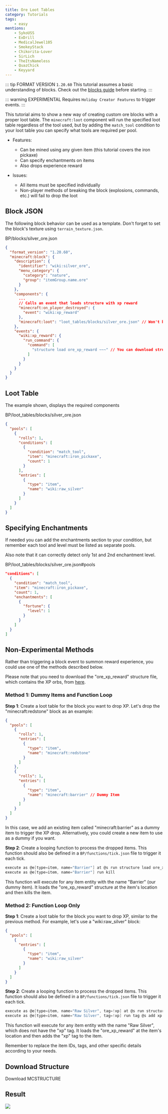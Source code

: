 ```yaml
---
title: Ore Loot Tables
category: Tutorials
tags:
    - easy
mentions:
    - SykoUSS
    - ExDrill
    - MedicalJewel105
    - SmokeyStack
    - Chikorita-Lover
    - SirLich
    - TheItsNameless
    - QuazChick
    - Keyyard
---
```


::: tip FORMAT VERSION `1.20.60`
This tutorial assumes a basic understanding of blocks.
Check out the [blocks guide](/blocks/blocks-intro) before starting.
:::

::: warning EXPERIMENTAL
Requires `Holiday Creator Features` to trigger events.
:::

This tutorial aims to show a new way of creating custom ore blocks with a proper loot table. The `minecraft:loot` component will run the specified loot table regardless of the tool used, but by adding the `match_tool` condition to your loot table you can specify what tools are required per pool.

- Features:

  -   Can be mined using any given item (this tutorial covers the iron pickaxe)
  -   Can specify enchantments on items
  -   Also drops experience reward

- Issues:

  -   All items must be specified individually
  -   Non-player methods of breaking the block (explosions, commands, etc.) will fail to drop the loot

## Block JSON

The following block behavior can be used as a template. Don't forget to set the block's texture using `terrain_texture.json`.

<CodeHeader>BP/blocks/silver_ore.json</CodeHeader>

```json
{
  "format_version": "1.20.60",
  "minecraft:block": {
    "description": {
      "identifier": "wiki:silver_ore",
      "menu_category": {
        "category": "nature",
        "group": "itemGroup.name.ore"
      }
    },
    "components": {
      ...
      // Calls an event that loads structure with xp reward
      "minecraft:on_player_destroyed": {
        "event": "wiki:xp_reward"
      },
      "minecraft:loot": "loot_tables/blocks/silver_ore.json" // Won't be dropped if using Silk Touch.
    },
    "events": {
      "wiki:xp_reward": {
        "run_command": {
          "command": [
            "structure load ore_xp_reward ~~~" // You can download structure with saved xp orbs lower
          ]
        }
      }
    }
  }
}
```

## Loot Table

The example shown, displays the required components

<CodeHeader>BP/loot_tables/blocks/silver_ore.json</CodeHeader>

```json
{
  "pools": [
    {
      "rolls": 1,
      "conditions": [
        {
          "condition": "match_tool",
          "item": "minecraft:iron_pickaxe",
          "count": 1
        }
      ],
      "entries": [
        {
          "type": "item",
          "name": "wiki:raw_silver"
        }
      ]
    }
  ]
}
```

## Specifying Enchantments

If needed you can add the enchantments section to your condition, but remember each tool and level must be listed as separate pools.

Also note that it can correctly detect only 1st and 2nd enchantment level.

<CodeHeader>BP/loot_tables/blocks/silver_ore.json#pools</CodeHeader>

```json
"conditions": [
  {
    "condition": "match_tool",
    "item": "minecraft:iron_pickaxe",
    "count": 1,
    "enchantments": [
      {
        "fortune": {
          "level": 1
        }
      }
    ]
  }
]
```

## Non-Experimental Methods

Rather than triggering a block event to summon reward experience, you could use one of the methods described below.

Please note that you need to download the "ore_xp_reward" structure file, which contains the XP orbs, from [here](#download-structure).

### Method 1: Dummy Items and Function Loop

**Step 1**: Create a loot table for the block you want to drop XP. Let's drop the "minecraft:redstone" block as an example:

```json
{
  "pools": [
    {
      "rolls": 1,
      "entries": [
        {
          "type": "item",
          "name": "minecraft:redstone"
        }
      ]
    },
    {
      "rolls": 1,
      "entries": [
        {
          "type": "item",
          "name": "minecraft:barrier" // Dummy Item
        }
      ]
    }
  ]
}
```

In this case, we add an existing item called "minecraft:barrier" as a dummy item to trigger the XP drop. Alternatively, you could create a new item to use as a dummy if you want.

**Step 2**: Create a looping function to process the dropped items. This function should also be defined in a `BP/functions/tick.json` file to trigger it each tick.

```c
execute as @e[type=item, name="Barrier"] at @s run structure load ore_xp_reward ~~~
execute as @e[type=item, name="Barrier"] run kill
```

This function will execute for any item entity with the name "Barrier" (our dummy item). It loads the "ore_xp_reward" structure at the item's location and then kills the item.

### Method 2: Function Loop Only

**Step 1**: Create a loot table for the block you want to drop XP, similar to the previous method. For example, let's use a "wiki:raw_silver" block:

```json
{
  "pools": [
    {
      "entries": [
        {
          "type": "item",
          "name": "wiki:raw_silver"
        }
      ]
    }
  ]
}
```

**Step 2**: Create a looping function to process the dropped items. This function should also be defined in a `BP/functions/tick.json` file to trigger it each tick.

```c
execute as @e[type=item, name="Raw Silver", tag=!xp] at @s run structure load ore_xp_reward ~~~
execute as @e[type=item, name="Raw Silver", tag=!xp] run tag @s add xp
```

This function will execute for any item entity with the name "Raw Silver", which does not have the "xp" tag. It loads the "ore_xp_reward" at the item's location and then adds the "xp" tag to the item.

Remember to replace the item IDs, tags, and other specific details according to your needs.

## Download Structure

<BButton link="/assets/packs/tutorials/blocks/ore-loot-tables/ore_xp_reward.mcstructure" download color=blue> Download MCSTRUCTURE</BButton>

## Result

![](/assets/images/blocks/ore-loot/result.gif)

